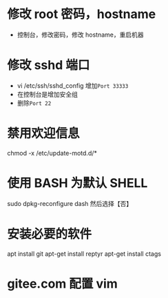 # 修改 root 密码，hostname

* 控制台，修改密码，修改 hostname，重启机器

# 修改 sshd 端口

* vi /etc/ssh/sshd_config 增加`Port 33333`
* 在控制台是增加安全组
* 删除`Port 22` 

# 禁用欢迎信息

chmod -x /etc/update-motd.d/*

# 使用 BASH 为默认 SHELL

sudo dpkg-reconfigure dash
然后选择【否】

# 安装必要的软件

apt install git
apt-get install reptyr
apt-get install ctags

# gitee.com 配置 vim

#


